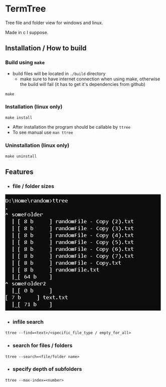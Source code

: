 # TermTree
Tree file and folder view for windows and linux.

Made in c I suppose. 

## Installation /  How to build 

### Build using `make`
* build files will be located in `./build` directory
    - make sure to have internet connection when using make, otherwise the build will fail (it has to get it's dependencies from github)
```
make
```
### Installation (linux only)
```
make install
```
- After installation the program should be callable by `ttree`
- To see manual use `man ttree`
### Uninstallation (linux only)
```
make uninstall
```

## Features
* ### file / folder sizes

![Alt text](https://github.com/bendikMichal/termtree/blob/images/ttree01.PNG)


* ### infile search

```
ttree --find=<text>/<specific_file_type / empty_for_all>
```
<!-- ![Alt text](https://github.com/bendikMichal/termtree/blob/images/ttree04.PNG) -->


* ### search for files / folders

```
ttree --search=<file/folder name>
```
<!-- ![Alt text](https://github.com/bendikMichal/termtree/blob/images/ttree02.PNG) -->


* ### specify depth of subfolders

```
ttree --max-index=<number>
```
<!-- ![Alt text](https://github.com/bendikMichal/termtree/blob/images/ttree03.PNG) -->
